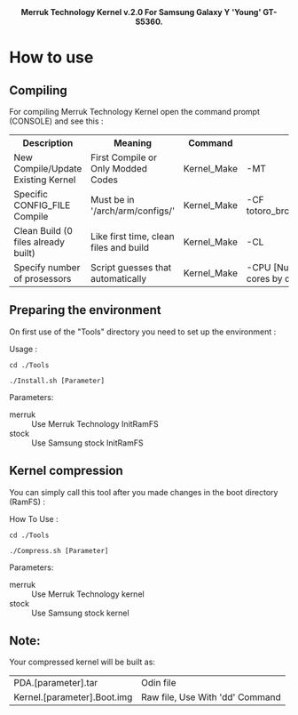 <center><strong>Merruk Technology Kernel v.2.0 For Samsung Galaxy Y 'Young' GT-S5360.</strong></center>

How to use
==============

Compiling
---------------

For compiling Merruk Technology Kernel open the command prompt (CONSOLE) and see this :

<table>
  <tr>
	<th>Description</th><th>Meaning</th><th>Command</th><th>Parameter</th>
  </tr>
  <tr>
	<td>New Compile/Update Existing Kernel</td><td>First Compile or Only Modded Codes</td><td>Kernel_Make</td><td>-MT</td>
  </tr>
  <tr>
	<td>Specific CONFIG_FILE Compile</td><td>Must be in '/arch/arm/configs/'</td><td>Kernel_Make</td><td>-CF totoro_brcm21553_05_defconfig</td>
  </tr>
  <tr>
	<td>Clean Build (0 files already built)</td><td>Like first time, clean files and build</td><td>Kernel_Make</td><td>-CL</td>
  </tr>
  <tr>
	<td>Specify number of prosessors</td><td>Script guesses that automatically</td><td>Kernel_Make</td><td>-CPU [Number of cores] (all cores by default)</td>
  </tr>
</table>


Preparing the environment
----------------------------

On first use of the "Tools" directory you need to set up the environment :

Usage :

	cd ./Tools

	./Install.sh [Parameter]

Parameters:
<dl>
	<dt>merruk</dt>
	<dd>Use Merruk Technology InitRamFS</dd>
	<dt>stock</dt>
	<dd>Use Samsung stock InitRamFS</dd>
</dl>



Kernel compression
--------------------

You can simply call this tool after you made changes in the boot directory (RamFS) :

How To Use :

	cd ./Tools

	./Compress.sh [Parameter]

Parameters:
<dl>
	<dt>merruk</dt>
	<dd>Use Merruk Technology kernel</dd>
	<dt>stock</dt>
	<dd>Use Samsung stock kernel</dd>
</dl>


Note:
------

Your compressed kernel will be built as:

<table>
	<tr>
		<td>PDA.[parameter].tar</td><td>Odin file</td>
	</tr>
	<tr>
		<td>Kernel.[parameter].Boot.img</td><td>Raw file, Use With 'dd' Command</td>
	</tr>
</table>
